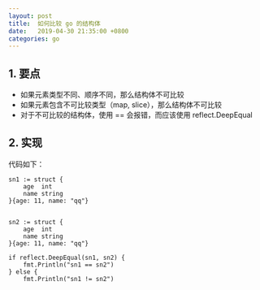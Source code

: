 ```yaml
---
layout: post
title:  如何比较 go 的结构体
date:   2019-04-30 21:35:00 +0800
categories: go
---
```


> 

## 1. 要点
+ 如果元素类型不同、顺序不同，那么结构体不可比较
+ 如果元素包含不可比较类型（map, slice），那么结构体不可比较
+ 对于不可比较的结构体，使用 == 会报错，而应该使用 reflect.DeepEqual

## 2. 实现

代码如下：
```
sn1 := struct {
    age  int
    name string
}{age: 11, name: "qq"}
 
 
sn2 := struct {
    age  int
    name string
}{age: 11, name: "qq"}
 
if reflect.DeepEqual(sn1, sn2) {
    fmt.Println("sn1 == sn2")
} else {
    fmt.Println("sn1 != sn2")
```